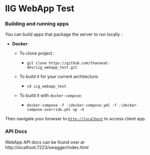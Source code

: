 # IIG WebApp Test

### Building and running apps

You can build  apps that package the server to run locally :
* **Docker**:
    * To clone project :
        * `git clone https://github.com/thananat-dev/iig_webapp_test.git`
    
    * To build it for your current architecture:
        * `cd iig_webapp_test`
     
    * To build it with `docker-compose`:
        * `docker-compose -f .\docker-compose.yml -f .\docker-compose.override.yml up -d`

Then navigate your browser to [`http://localhost`](http://localhost) to access client app.

### API Docs

WebApp API docs can be found over at http://localhost:7223/swagger/index.html
